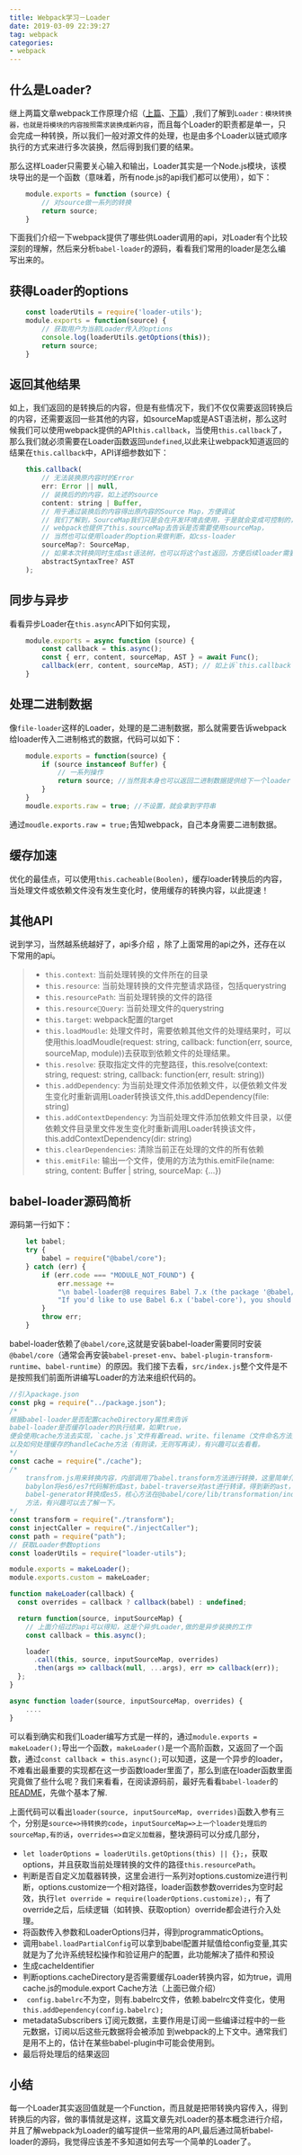 ```yaml
---
title: Webpack学习－Loader
date: 2019-03-09 22:39:27
tag: webpack
categories:
- webpack
---
```

## 什么是Loader?
继上两篇文章webpack工作原理介绍（[上篇](http://wushaobin.top/2019/02/12/webpackPrinciple/)、[下篇](http://wushaobin.top/2019/02/17/webpackPrinciple1/)）,我们了解到`Loader：模块转换器，也就是将模块的内容按照需求装换成新内容`，而且每个Loader的职责都是单一，只会完成一种转换，所以我们一般对源文件的处理，也是由多个Loader以链式顺序执行的方式来进行多次装换，然后得到我们要的结果。

那么这样Loader只需要关心输入和输出，Loader其实是一个Node.js模块，该模块导出的是一个函数（意味着，所有node.js的api我们都可以使用），如下：
```javascript
    module.exports = function (source) {
        // 对source做一系列的转换
        return source;
    }
```
下面我们介绍一下webpack提供了哪些供Loader调用的api，对Loader有个比较深刻的理解，然后来分析`babel-loader`的源码，看看我们常用的loader是怎么编写出来的。
## 获得Loader的options
```javascript
    const loaderUtils = require('loader-utils');
    module.exports = function(source) {
        // 获取用户为当前Loader传入的options
        console.log(loaderUtils.getOptions(this));
        return source;
    }
```
## 返回其他结果
如上，我们返回的是转换后的内容，但是有些情况下，我们不仅仅需要返回转换后的内容，还需要返回一些其他的内容，如sourceMap或是AST语法树，那么这时候我们可以使用webpack提供的API`this.callback`，当使用`this.callback`了，那么我们就必须需要在Loader函数返回`undefined`,以此来让webpack知道返回的结果在`this.callback`中，API详细参数如下：
```javascript
    this.callback(
        // 无法装换原内容时的Error
        err: Error || null,
        // 装换后的的内容，如上述的source
        content: string | Buffer,
        // 用于通过装换后的内容得出原内容的Source Map，方便调试
        // 我们了解到，SourceMap我们只是会在开发环境去使用，于是就会变成可控制的，
        // webpack也提供了this.sourceMap去告诉是否需要使用sourceMap，
        // 当然也可以使用loader的option来做判断，如css-loader
        sourceMap?: SourceMap,
        // 如果本次转换同时生成ast语法树，也可以将这个ast返回，方便后续loader需要复用该ast，这样可以提高性能
        abstractSyntaxTree? AST
    );
```
## 同步与异步
看看异步Loader在`this.async`API下如何实现，
```javascript
    module.exports = async function (source) {
        const callback = this.async();
        const { err, content, sourceMap, AST } = await Func();
        callback(err, content, sourceMap, AST); // 如上诉`this.callback`参数一样
    }
```
## 处理二进制数据
像`file-loader`这样的Loader，处理的是二进制数据，那么就需要告诉webpack给loader传入二进制格式的数据，代码可以如下：
```javascript
    module.exports = function(source) {
        if (source instanceof Buffer) {
            // 一系列操作
            return source; //当然我本身也可以返回二进制数据提供给下一个loader
        }
    }
    moudle.exports.raw = true; //不设置，就会拿到字符串
```
通过`moudle.exports.raw = true;`告知webpack，自己本身需要二进制数据。

## 缓存加速
优化的最佳点，可以使用`this.cacheable(Boolen)`，缓存loader转换后的内容，当处理文件或依赖文件没有发生变化时，使用缓存的转换内容，以此提速！

## 其他API
说到学习，当然越系统越好了，api多介绍 ，除了上面常用的api之外，还存在以下常用的api。
> * `this.context`: 当前处理转换的文件所在的目录
> * `this.resource`: 当前处理转换的文件完整请求路径，包括querystring
> * `this.resourcePath`: 当前处理转换的文件的路径
> * `this.resourceQuery`: 当前处理文件的querystring
> * `this.target`: webpack配置的target
> * `this.loadMoudle`: 处理文件时，需要依赖其他文件的处理结果时，可以使用this.loadMoudle(request: string, callback: function(err, source, sourceMap, module))去获取到依赖文件的处理结果。
> * `this.resolve`: 获取指定文件的完整路径，this.resolve(context: string, request: string, callback: function(err, result: string))
> * `this.addDependency`: 为当前处理文件添加依赖文件，以便依赖文件发生变化时重新调用Loader转换该文件,this.addDependency(file: string)
> * `this.addContextDependency`: 为当前处理文件添加依赖文件目录，以便依赖文件目录里文件发生变化时重新调用Loader转换该文件，this.addContextDependency(dir: string)
> * `this.clearDependencies`: 清除当前正在处理的文件的所有依赖
> * `this.emitFile`: 输出一个文件，使用的方法为this.emitFile(name: string, content: Buffer | string, sourceMap: {...})

## babel-loader源码简析
源码第一行如下：
```javascript
    let babel;
    try {
        babel = require("@babel/core");
    } catch (err) {
        if (err.code === "MODULE_NOT_FOUND") {
            err.message +=
            "\n babel-loader@8 requires Babel 7.x (the package '@babel/core'). " +
            "If you'd like to use Babel 6.x ('babel-core'), you should install 'babel-loader@7'.";
        }
        throw err;
    }
```
babel-loader依赖了`@babel/core`,这就是安装babel-loader需要同时安装`@babel/core`（通常会再安装`babel-preset-env`、`babel-plugin-transform-runtime`、`babel-runtime`）的原因。我们接下去看，`src/index.js`整个文件是不是按照我们前面所讲编写Loader的方法来组织代码的。
``` javascript
//引入package.json
const pkg = require("../package.json");
/* 
根据babel-loader是否配置cacheDirectory属性来告诉
babel-loader是否缓存loader的执行结果，如果true，
便会使用cache方法去实现，`cache.js`文件有着read、write、filename（文件命名方法）
以及如何处理缓存的handleCache方法（有则读，无则写再读），有兴趣可以去看看。
*/
const cache = require("./cache");
/*
    transfrom.js用来转换内容，内部调用了babel.transform方法进行转换，这里简单介绍一下babel的原理：
    babylon将es6/es7代码解析成ast，babel-traverse对ast进行转译，得到新的ast，新的ast通过
    babel-generator转换成es5，核心方法在@babel/core/lib/transformation/index.js中的`runSync`
    方法，有兴趣可以去了解一下。
*/
const transform = require("./transform");
const injectCaller = require("./injectCaller");
const path = require("path");
// 获取Loader参数options
const loaderUtils = require("loader-utils");

module.exports = makeLoader();
module.exports.custom = makeLoader;

function makeLoader(callback) {
  const overrides = callback ? callback(babel) : undefined;

  return function(source, inputSourceMap) {
    // 上面介绍过的api可以得知，这是个异步Loader,做的是异步装换的工作
    const callback = this.async();

    loader
      .call(this, source, inputSourceMap, overrides)
      .then(args => callback(null, ...args), err => callback(err));
  };
}

async function loader(source, inputSourceMap, overrides) {
    ....
}

```
可以看到确实和我们Loader编写方式是一样的，通过`module.exports = makeLoader();`导出一个函数，`makeLoader()`是一个高阶函数，又返回了一个函数，通过`const callback = this.async();`可以知道，这是一个异步的loader，不难看出最重要的实现都在这一步函数loader里面了，那么到底在loader函数里面究竟做了些什么呢？我们来看看，在阅读源码前，最好先看看`babel-loader`的[README](https://github.com/babel/babel-loader)，先做个基本了解.

上面代码可以看出`loader(source, inputSourceMap, overrides)`函数入参有三个，分别是`source=>待转换的code`，`inputSourceMap=>上一个loader处理后的sourceMap,有的话`，`overrides=>自定义加载器`，整块源码可以分成几部分，
* `let loaderOptions = loaderUtils.getOptions(this) || {};`，获取options，并且获取当前处理转换的文件的路径`this.resourcePath`。
* 判断是否自定义加载器转换，这里会进行一系列对options.customize进行判断，options.customize一个相对路径，loader函数参数overrides为空时起效，执行`let override = require(loaderOptions.customize);`，有了override之后，后续逻辑（如转换、获取option）override都会进行介入处理。
* 将函数传入参数和LoaderOptions归并，得到programmaticOptions。
* 调用`babel.loadPartialConfig`可以拿到babel配置并赋值给config变量,其实就是为了允许系统轻松操作和验证用户的配置，此功能解决了插件和预设
* 生成cacheIdentifier
* 判断options.cacheDirectory是否需要缓存Loader转换内容，如为true，调用cache.js的module.export Cache方法（上面已做介绍）
* ` config.babelrc`不为空，则有.babelrc文件，依赖.babelrc文件变化，使用`this.addDependency(config.babelrc);`
* metadataSubscribers 订阅元数据，主要作用是订阅一些编译过程中的一些元数据，订阅以后这些元数据将会被添加 到webpack的上下文中。通常我们是用不上的，估计在某些babel-plugin中可能会使用到。
* 最后将处理后的结果返回

## 小结
每一个Loader其实返回值就是一个Function，而且就是把带转换内容传入，得到转换后的内容，做的事情就是这样，这篇文章先对Loader的基本概念进行介绍，并且了解webpack为Loader的编写提供一些常用的API,最后通过简析babel-loader的源码，我觉得应该差不多知道如何去写一个简单的Loader了。